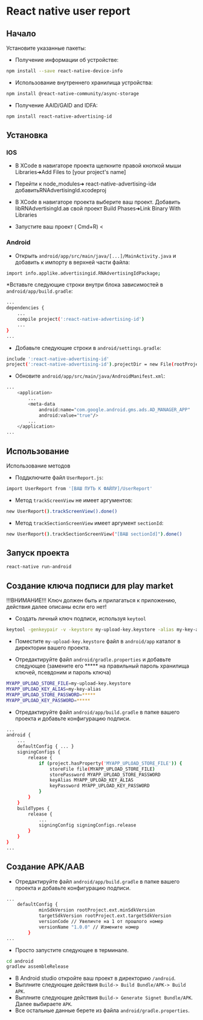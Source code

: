 # React native user report

## Начало

Установите указанные пакеты:

* Получение информации об устройстве:

```bash
npm install --save react-native-device-info
```

* Использование внутреннего хранилища устройства:

```bash
npm install @react-native-community/async-storage
```

* Получение AAID/GAID and IDFA:

```bash
npm install react-native-advertising-id
```

## Установка

### IOS

* В XCode в навигаторе проекта щелкните правой кнопкой мыши Libraries➜Add Files to [your project's name]

* Перейти к node_modules➜ react-native-advertising-idи добавитьRNAdvertisingId.xcodeproj

* В XCode в навигаторе проекта выберите ваш проект. Добавить libRNAdvertisingId.aв свой проект Build Phases➜Link Binary With Libraries

* Запустите ваш проект ( Cmd+R) <

### Android

* Открыть `android/app/src/main/java/[...]/MainActivity.java` и добавить к импорту в верхней части файла:

```bash
import info.applike.advertisingid.RNAdvertisingIdPackage;
```

*Вставьте следующие строки внутри блока зависимостей в `android/app/build.gradle`:

```bash
...
dependencies {
    ...
    compile project(':react-native-advertising-id')
    ...
}
...
```

* Добавьте следующие строки в `android/settings.gradle`:

```bash
include ':react-native-advertising-id'
project(':react-native-advertising-id').projectDir = new File(rootProject.projectDir, 	'../node_modules/react-native-advertising-id/android')
```

* Обновите `android/app/src/main/java/AndroidManifest.xml`:

```bash
...
    <application>
        ...
        <meta-data
            android:name="com.google.android.gms.ads.AD_MANAGER_APP"
            android:value="true"/>
        ...
    </application>
...
```

## Использование

Использование методов

* Поддключите файл `UserReport.js`:

```bash
import UserReport from '[ВАШ ПУТЬ К ФАЙЛУ]/UserReport'
```

* Метод `trackScreenView` не имеет аргументов:

```bash
new UserReport().trackScreenView().done()
```

* Метод `trackSectionScreenView` имеет аргумент `sectionId`:

```bash
new UserReport().trackSectionScreenView("[ВАШ sectionId]").done()
```

## Запуск проекта

```bash
react-native run-android
```

## Создание ключа подписи для play market

!!!ВНИМАНИЕ!!! Ключ должен быть и прилагаться к приложению, действия далее описаны если его нет!

- Создать личный ключ подписи, используя `keytool`

```bash
keytool -genkeypair -v -keystore my-upload-key.keystore -alias my-key-alias -keyalg RSA -keysize 2048 -validity 10000
```

- Поместите `my-upload-key.keystore` файл в `android/app` каталог в директории вашего проекта.

- Отредактируйте файл `android/gradle.properties` и добавьте следующее 
(замените его ***** на правильный пароль хранилища ключей, псевдоним и пароль ключа)

```bash
MYAPP_UPLOAD_STORE_FILE=my-upload-key.keystore
MYAPP_UPLOAD_KEY_ALIAS=my-key-alias
MYAPP_UPLOAD_STORE_PASSWORD=*****
MYAPP_UPLOAD_KEY_PASSWORD=*****
```

- Отредактируйте файл `android/app/build.gradle` в папке вашего проекта и добавьте конфигурацию подписи.

```bash
...
android {
    ...
    defaultConfig { ... }
    signingConfigs {
        release {
            if (project.hasProperty('MYAPP_UPLOAD_STORE_FILE')) {
                storeFile file(MYAPP_UPLOAD_STORE_FILE)
                storePassword MYAPP_UPLOAD_STORE_PASSWORD
                keyAlias MYAPP_UPLOAD_KEY_ALIAS
                keyPassword MYAPP_UPLOAD_KEY_PASSWORD
            }
        }
    }
    buildTypes {
        release {
            ...
            signingConfig signingConfigs.release
        }
    }
}
...
```

## Создание APK/AAB

- Отредактируйте файл `android/app/build.gradle` в папке вашего проекта и добавьте конфигурацию подписи.

```bash
...
	defaultConfig {
			minSdkVersion rootProject.ext.minSdkVersion
			targetSdkVersion rootProject.ext.targetSdkVersion
			versionCode // Увеличте на 1 от прошлого номер
			versionName "1.0.0" // Измените номер
		}
...
```

- Просто запустите следующее в терминале.

```bash
cd android
gradlew assembleRelease
```

- В Android studio откройте ваш проект в директорию `/android`.
- Выплните следующие действия `Build-> Build Bundle/APK-> Build APK`.
- Выплните следующие действия `Build-> Generate Signet Bundle/APK`. Далее выбираете `APK`.
- Все остальные данные берете из файла `android/gradle.properties`.
